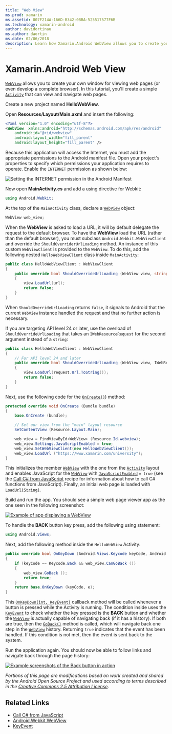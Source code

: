 ```yaml
---
title: "Web View"
ms.prod: xamarin
ms.assetid: 807F214A-166D-B342-0BBA-525517577F6B
ms.technology: xamarin-android
author: davidortinau
ms.author: daortin
ms.date: 02/06/2018
description: Learn how Xamarin.Android WebView allows you to create your own window for viewing web pages or develop a complete browser.
---
```


# Xamarin.Android Web View

[`WebView`](xref:Android.Webkit.WebView)
allows you to create your own window for viewing web pages (or even
develop a complete browser). In this tutorial, you'll create a simple
[`Activity`](xref:Android.App.Activity)
that can view and navigate web pages.

Create a new project named **HelloWebView**.

Open **Resources/Layout/Main.axml** and insert the following:

```xml
<?xml version="1.0" encoding="utf-8"?>
<WebView  xmlns:android="http://schemas.android.com/apk/res/android"
    android:id="@+id/webview"
    android:layout_width="fill_parent"
    android:layout_height="fill_parent" />
```

Because this application will access the Internet, you must add the
appropriate permissions to the Android manifest file. Open your
project's properties to specify which permissions your application
requires to operate. Enable the `INTERNET` permission as shown
below:

![Setting the INTERNET permission in the Android Manifest](web-view-images/01-set-internet-permissions.png)

Now open **MainActivity.cs** and add a using directive for Webkit:

```csharp
using Android.Webkit;
```

At the top of the `MainActivity` class, declare a
[`WebView`](xref:Android.Webkit.WebView) object:

```csharp
WebView web_view;
```

When the **WebView** is asked to load a URL, it will by default
delegate the request to the default browser. To have the **WebView**
load the URL (rather than the default browser), you must subclass
`Android.Webkit.WebViewClient` and override the
`ShouldOverriderUrlLoading` method. An instance of this custom
`WebViewClient` is provided to the `WebView`. To do this, add the
following nested `HelloWebViewClient` class inside `MainActivity`:

```csharp
public class HelloWebViewClient : WebViewClient
{
    public override bool ShouldOverrideUrlLoading (WebView view, string url)
    {
        view.LoadUrl(url);
        return false;
    }
}
```

When `ShouldOverrideUrlLoading` returns `false`, it signals to Android
that the current `WebView` instance handled the request and that no
further action is necessary. 

If you are targeting API level 24 or later, use the overload of
`ShouldOverrideUrlLoading` that takes an `IWebResourceRequest` for
the second argument instead of a `string`:

```csharp
public class HelloWebViewClient : WebViewClient
{
    // For API level 24 and later
    public override bool ShouldOverrideUrlLoading (WebView view, IWebResourceRequest request)
    {
        view.LoadUrl(request.Url.ToString());
        return false;
    }
}
```

Next, use the following code for the
[`OnCreate()`](xref:Android.App.Activity.OnCreate*))
method:

```csharp
protected override void OnCreate (Bundle bundle)
{
    base.OnCreate (bundle);

    // Set our view from the "main" layout resource
    SetContentView (Resource.Layout.Main);

    web_view = FindViewById<WebView> (Resource.Id.webview);
    web_view.Settings.JavaScriptEnabled = true;
    web_view.SetWebViewClient(new HelloWebViewClient());
    web_view.LoadUrl ("https://www.xamarin.com/university");
}
```

This initializes the member
[`WebView`](xref:Android.Webkit.WebView) with the one from
the
[`Activity`](xref:Android.App.Activity) layout and enables
JavaScript for the
[`WebView`](xref:Android.Webkit.WebView) with
[`JavaScriptEnabled`](xref:Android.Webkit.WebSettings.JavaScriptEnabled)
`= true` (see the
[Call C\# from JavaScript](https://github.com/xamarin/recipes/tree/master/Recipes/android/controls/webview/call_csharp_from_javascript)
recipe for information about how to call C\# functions from
JavaScript). Finally, an initial web page is loaded with
[`LoadUrl(String)`](xref:Android.Webkit.WebView).

Build and run the app. You should see a simple web page viewer app
as the one seen in the following screenshot:

[![Example of app displaying a WebView](web-view-images/02-simple-webview-app-sml.png)](web-view-images/02-simple-webview-app.png#lightbox)

To handle the **BACK** button key press, add the following using
statement:

```csharp
using Android.Views;
```

Next, add the following method inside the `HelloWebView` Activity:

```csharp
public override bool OnKeyDown (Android.Views.Keycode keyCode, Android.Views.KeyEvent e)
{
    if (keyCode == Keycode.Back && web_view.CanGoBack ())
    {
        web_view.GoBack ();
        return true;
    }
    return base.OnKeyDown (keyCode, e);
}
```

This
[`OnKeyDown(int, KeyEvent)`](xref:Android.App.Activity.OnKeyDown*)
callback method will be called whenever a button is pressed while
the Activity is running. The condition inside uses the
[`KeyEvent`](xref:Android.Views.KeyEvent) to check whether
the key pressed is the **BACK** button and whether the
[`WebView`](xref:Android.Webkit.WebView) is actually capable
of navigating back (if it has a history). If both are true, then
the
[`GoBack()`](xref:Android.Webkit.WebView.GoBack) method is
called, which will navigate back one step in the
[`WebView`](xref:Android.Webkit.WebView) history. Returning
`true` indicates that the event has been handled. If this condition
is not met, then the event is sent back to the system.

Run the application again. You should now be able to follow links and
navigate back through the page history:

[![Example screenshots of the Back button in action](web-view-images/03-back-button-sml.png)](web-view-images/03-back-button.png#lightbox)

*Portions of this page are modifications based on work created and shared by the
Android Open Source Project and used according to terms described in the*
[*Creative Commons 2.5 Attribution License*](https://creativecommons.org/licenses/by/2.5/).

## Related Links

- [Call C# from JavaScript](https://github.com/xamarin/recipes/tree/master/Recipes/android/controls/webview/call_csharp_from_javascript)
- [Android.Webkit.WebView](xref:Android.Webkit.WebView)
- [KeyEvent](xref:Android.Webkit.WebView)

